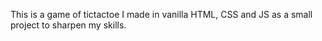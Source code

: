 This is a game of tictactoe I made in vanilla HTML, CSS and JS as a small project to sharpen my skills.
